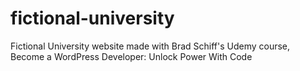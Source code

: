 # fictional-university
Fictional University website made with Brad Schiff's Udemy course, Become a WordPress Developer: Unlock Power With Code
